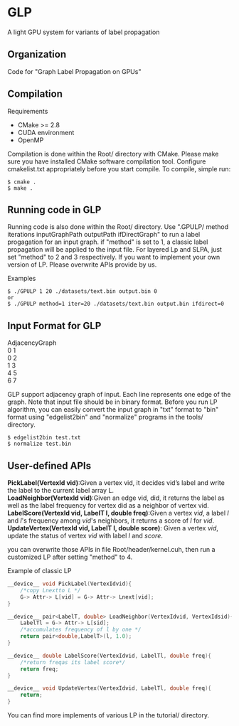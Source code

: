 # GLP
A light GPU system for variants of label propagation

Organization
--------
Code for "Graph Label Propagation on GPUs"

Compilation
--------

Requirements

* CMake &gt;= 2.8
* CUDA environment
* OpenMP

Compilation is done within the Root/ directory with CMake. 
Please make sure you have installed CMake software compilation tool.
Configure cmakelist.txt appropriately before you start compile. 
To compile, simple run:

```
$ cmake .
$ make .
```

Running code in GLP
--------
Running code is also done within the Root/ directory. 
Use ".GPULP/ method iterations inputGraphPath outputPath ifDirectGraph" to run a label progagation for an input graph.
if "method" is set to 1, a classic label propagation will be applied to the input file. 
For layered Lp and SLPA, just set "method" to 2 and 3 respectively. If you want to implement your own version of LP.
Please overwrite APIs provide by us.

Examples
```
$ ./GPULP 1 20 ./datasets/text.bin output.bin 0
or
$ ./GPULP method=1 iter=20 ./datasets/text.bin output.bin ifdirect=0
```
Input Format for GLP
--------

AdjacencyGraph  
0 1  
0 2  
1 3  
4 5  
6 7  

GLP support adjacency graph of input. 
Each line represents one edge of the graph.
Note that input file should be in binary format.
Before you run LP algorithm, 
you can easily convert the input graph in "txt" format to "bin" format using "edgelist2bin" and "normalize" programs in the tools/ directory.

```
$ edgelist2bin test.txt
$ normalize test.bin
```

User-defined APIs
--------
**PickLabel(VertexId vid)**:Given a vertex vid, it decides vid’s label and write the label to the current label array L.  
**LoadNeighbor(VertexId vid)**:Given an edge vid, did, it returns the label as well as the label frequency for vertex did as a neighbor of vertex vid.  
**LabelScore(VertexId vid, LabelT l, double freq)**:Given a vertex $vid$, a label $l$ and  $l$'s frequency among $vid$'s neighbors, it returns a score of $l$ for $vid$.  
**UpdateVertex(VertexId vid, LabelT l, double score)**: Given a vertex $vid$, update the status of vertex $vid$ with label $l$ and $score$.  

you can overwrite those APIs in file Root/header/kernel.cuh, then run a customized LP after setting "method" to 4.

Example of classic LP
```c++
__device__ void PickLabel(VertexIdvid){
    /*copy Lnextto L */
    G-> Attr-> L[vid] = G-> Attr-> Lnext[vid];
}

__device__ pair<LabelT, double> LoadNeighbor(VertexIdvid, VertexIdsid){
    LabelTl = G-> Attr-> L[sid];
    /*accumulates frequency of l by one */
    return pair<double,LabelT>(l, 1.0);
}

__device__ double LabelScore(VertexIdvid, LabelTl, double freq){
    /*return freqas its label score*/
    return freq;
}

__device__ void UpdateVertex(VertexIdvid, LabelTl, double freq){
    return;
}
```

You can find more implements of various LP in the tutorial/ directory.
